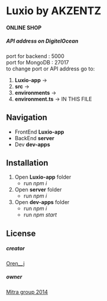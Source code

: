 # Luxio by AKZENTZ
#### ONLINE SHOP
##### API address on DigitelOcean 
port for backend : 5000<br>
port for MongoDB : 27017<br>
to change port or API address go to:<br>
1. **Luxio-app** ->
2. **src** ->
3. **environments** ->
4. **environment.ts** -> IN THIS FILE

## Navigation
- FrontEnd **Luxio-app**
- BackEnd **server**
- Dev **dev-apps**

## Installation
1. Open **Luxio-app** folder
    - run *npm i*
2. Open **server** folder
    - run *npm i*
3. Open **dev-apps** folder
    - run *npm i*
    - run *npm start*

## License
##### creator
[Oren__j](https://www.linkedin.com/in/julia-orendovskyi-026a30b6)
##### owner
[Mitra group 2014](http://www.luxiogel.ru)